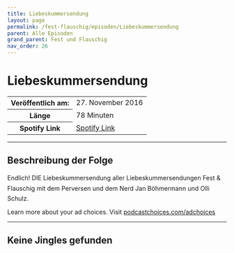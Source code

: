 ```yaml
---
title: Liebeskummersendung
layout: page
permalink: /fest-flauschig/episoden/Liebeskummersendung
parent: Alle Episoden
grand_parent: Fest und Flauschig
nav_order: 26
---
```


# Liebeskummersendung
<table class="resp-table dcf-table dcf-table-responsive dcf-table-bordered dcf-table-striped dcf-w-100%">
                    <tbody>
                        <tr>
                            <th scope="row">Veröffentlich am:</th>
                            <td data-label="Veröffentlich am:">27. November 2016</td>
                        </tr>
                        <tr>
                            <th scope="row">Länge </th>
                            <td data-label="Länge ">78 Minuten</td>
                        </tr><tr>
                                <th scope="row">Spotify Link</th>
                                <td data-label="Spotify Link"><a href="https://open.spotify.com/episode/2dPXVMta8D0CS97DQsmupR">Spotify Link</a></td>
                            </tr></tbody>
                </table>

***

## Beschreibung der Folge

<div>
Endlich! DIE Liebeskummersendung aller Liebeskummersendungen Fest &amp; Flauschig mit dem Perversen und dem Nerd Jan Böhmermann und Olli Schulz.<p> </p><p>Learn more about your ad choices. Visit <a href="https://podcastchoices.com/adchoices">podcastchoices.com/adchoices</a></p>  
</div>

***

## Keine Jingles gefunden